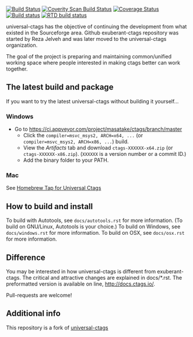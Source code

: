 [![Build Status](https://travis-ci.org/universal-ctags/ctags.svg?branch=master)](https://travis-ci.org/universal-ctags/ctags)
[![Coverity Scan Build Status](https://scan.coverity.com/projects/4355/badge.svg)](https://scan.coverity.com/projects/4355)
[![Coverage Status](https://coveralls.io/repos/universal-ctags/ctags/badge.svg?branch=master&service=github)](https://coveralls.io/github/universal-ctags/ctags?branch=master)
[![Build status](https://ci.appveyor.com/api/projects/status/1c4wwswe8yd99la2/branch/master?svg=true)](https://ci.appveyor.com/project/masatake/ctags/branch/master)
[![RTD build status](https://readthedocs.org/projects/ctags/badge)](http://docs.ctags.io)

universal-ctags has the objective of continuing the development from
what existed in the Sourceforge area. Github exuberant-ctags
repository was started by Reza Jelveh and was later moved to the
universal-ctags organization.

The goal of the project is preparing and maintaining common/unified working
space where people interested in making ctags better can work
together.

## The latest build and package ##

If you want to try the latest universal-ctags without building it yourself...

### Windows
- Go to https://ci.appveyor.com/project/masatake/ctags/branch/master
  - Click the ```compiler=msvc_msys2, ARCH=x64, ...``` (or ```compiler=msvc_msys2, ARCH=x86, ...```) build.
  - View the *Artifacts* tab and download ```ctags-XXXXXX-x64.zip``` (or ```ctags-XXXXXX-x86.zip```). (```XXXXXX``` is a version number or a commit ID.)
  - Add the binary folder to your PATH.

### Mac
See [Homebrew Tap for Universal Ctags](https://github.com/universal-ctags/homebrew-universal-ctags)

## How to build and install ##

To build with Autotools, see `docs/autotools.rst` for more information.
(To build on GNU/Linux, Autotools is your choice.)
To build on Windows, see `docs/windows.rst` for more information.
To build on OSX, see `docs/osx.rst` for more information.

## Difference ##

You may be interested in how universal-ctags is different from
exuberant-ctags. The critical and attractive changes are explained
in docs/\*.rst. The preformatted version is available on line,
http://docs.ctags.io/.

Pull-requests are welcome!

## Additional info ##

This repository is a fork of [universal-ctags](https://github.com/universal-ctags/ctags)
